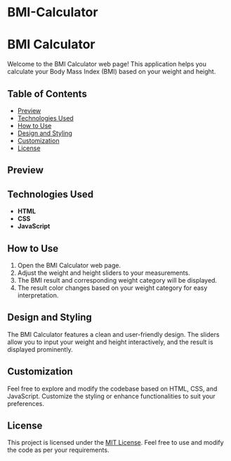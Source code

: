 # BMI-Calculator

# BMI Calculator

Welcome to the BMI Calculator web page! This application helps you calculate your Body Mass Index (BMI) based on your weight and height.

## Table of Contents

- [Preview](#preview)
- [Technologies Used](#technologies-used)
- [How to Use](#how-to-use)
- [Design and Styling](#design-and-styling)
- [Customization](#customization)
- [License](#license)

## Preview

<!-- Add a preview image link or GIF if available -->

## Technologies Used

- **HTML**
- **CSS**
- **JavaScript**

## How to Use

1. Open the BMI Calculator web page.
2. Adjust the weight and height sliders to your measurements.
3. The BMI result and corresponding weight category will be displayed.
4. The result color changes based on your weight category for easy interpretation.

## Design and Styling

The BMI Calculator features a clean and user-friendly design. The sliders allow you to input your weight and height interactively, and the result is displayed prominently.

## Customization

Feel free to explore and modify the codebase based on HTML, CSS, and JavaScript. Customize the styling or enhance functionalities to suit your preferences.

## License

This project is licensed under the [MIT License](LICENSE). Feel free to use and modify the code as per your requirements.
